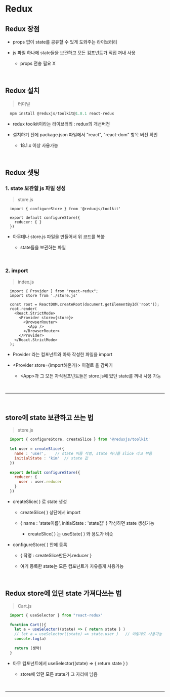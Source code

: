# Redux

Redux 장점
---
- props 없이 state를 공유할 수 있게 도와주는 라이브러리

- js 파일 하나에 state들을 보관하고 모든 컴포넌트가 직접 꺼내 사용

  - props 전송 필요 X

<br>

Redux 설치
---
> 터미널
```javascript
  npm install @reduxjs/toolkit@1.8.1 react-redux 
```
- redux toolkit이라는 라이브러리 : redux의 개선버전

- 설치하기 전에 package.json 파일에서 "react", "react-dom" 항목 버전 확인

  - 18.1.x 이상 사용가능

<br>

Redux 셋팅
---
### 1. state 보관할 js 파일 생성
> store.js
```javacsript
  import { configureStore } from '@reduxjs/toolkit'
  
  export default configureStore({
    reducer: { }
  }) 
```
- 아무데나 store.js 파일을 만들어서 위 코드를 복붙

  - state들을 보관하는 파일

<br>

### 2. import 
> index.js
```javacsript
  import { Provider } from "react-redux";
  import store from './store.js'
  
  const root = ReactDOM.createRoot(document.getElementById('root'));
  root.render(
    <React.StrictMode>
      <Provider store={store}>
        <BrowserRouter>
          <App />
        </BrowserRouter>
      </Provider>
    </React.StrictMode>
  ); 
```
- Provider 라는 컴포넌트와 아까 작성한 파일을 import 

- \<Provider store={import해온거}> 이걸로 <App/> 을 감싸기

  - \<App>과 그 모든 자식컴포넌트들은 store.js에 있던 state를 꺼내 사용 가능

<br>

---

<br>

store에 state 보관하고 쓰는 법
---
> store.js
```javascript
  import { configureStore, createSlice } from '@reduxjs/toolkit'
  
  let user = createSlice({
    name : 'user',    // state 이름 작명, state 하나를 slice 라고 부름
    initialState : 'kim'  // state 값
  })
  
  export default configureStore({
    reducer: {
      user : user.reducer
    }
  }) 
```
- createSlice( ) 로 state 생성

  - createSlice( ) 상단에서 import
 
  - \{ name : 'state이름', initialState : 'state값' } 작성하면 state 생성가능
 
    - createSlice( ) 는 useState( ) 와 용도가 비슷

- configureStore( ) 안에 등록

  - \{ 작명 : createSlice만든거.reducer }
 
  - 여기 등록한 state는 모든 컴포넌트가 자유롭게 사용가능

<br>

Redux store에 있던 state 가져다쓰는 법
---
> Cart.js
```javascript
  import { useSelector } from "react-redux"
  
  function Cart(){
    let a = useSelector((state) => { return state } )
    // let a = useSelector((state) => state.user )   // 이렇게도 사용가능
    console.log(a)
  
    return (생략)
  }
```
- 아무 컴포넌트에서 useSelector((state) => { return state } )

  - store에 있던 모든 state가 그 자리에 남음

<br>

---

<br>


